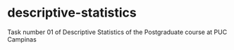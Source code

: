 # descriptive-statistics
Task number 01 of Descriptive Statistics of the Postgraduate course at PUC Campinas
